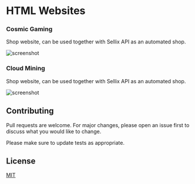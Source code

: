 # HTML Websites

### Cosmic Gaming
Shop website, can be used together with Sellix API as an automated shop.

![screenshot](https://i.imgur.com/oP7dEXZ.png)

### Cloud Mining
Shop website, can be used together with Sellix API as an automated shop.

![screenshot](https://i.imgur.com/IVmHbap.png)

## Contributing
Pull requests are welcome. For major changes, please open an issue first to discuss what you would like to change.

Please make sure to update tests as appropriate.

## License
[MIT](https://choosealicense.com/licenses/mit/)
